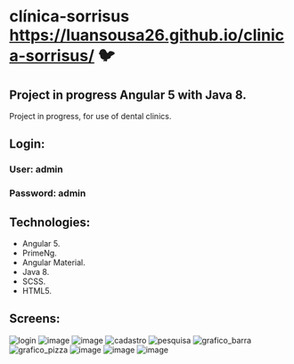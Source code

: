 # clínica-sorrisus https://luansousa26.github.io/clinica-sorrisus/  :bird:

## Project in progress Angular 5 with Java 8.
Project in progress, for use of dental clinics.

## Login:
### User: admin
### Password: admin

## Technologies:
  * Angular 5.
  * PrimeNg.
  * Angular Material.
  * Java 8.
  * SCSS.
  * HTML5.
  
## Screens:
![login](https://user-images.githubusercontent.com/33549496/39887167-ea9a7cd0-5467-11e8-9023-4a90e54b348c.png)
![image](https://user-images.githubusercontent.com/33549496/43618672-1627cffe-96a0-11e8-8de1-84362046aadb.png)
![image](https://user-images.githubusercontent.com/33549496/43618624-d73ebe24-969f-11e8-8fd5-d7c2edca9d41.png)
![cadastro](https://user-images.githubusercontent.com/33549496/39080177-f71b80de-44ff-11e8-9fea-f4ff6760ecbc.jpg)
![pesquisa](https://user-images.githubusercontent.com/33549496/39080180-f7cf0c1c-44ff-11e8-941b-b313b568a034.jpg)
![grafico_barra](https://user-images.githubusercontent.com/33549496/41756985-a8b70a8a-75b5-11e8-8872-be217762838d.png)
![grafico_pizza](https://user-images.githubusercontent.com/33549496/41756988-b015dbf8-75b5-11e8-8802-0c10110a4dbc.png)
![image](https://user-images.githubusercontent.com/33549496/42143023-4eab4386-7d89-11e8-819e-368e50786c14.png)
![image](https://user-images.githubusercontent.com/33549496/42143052-7932a43c-7d89-11e8-85e2-a4ef86aca67c.png)
![image](https://user-images.githubusercontent.com/33549496/42143084-a0057422-7d89-11e8-995d-400497ddf7fb.png)
